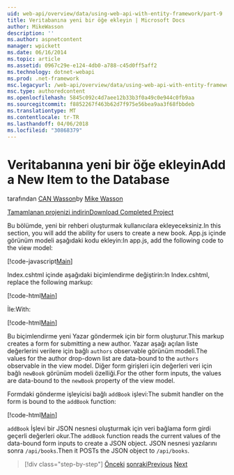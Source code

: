 ```yaml
---
uid: web-api/overview/data/using-web-api-with-entity-framework/part-9
title: Veritabanına yeni bir öğe ekleyin | Microsoft Docs
author: MikeWasson
description: ''
ms.author: aspnetcontent
manager: wpickett
ms.date: 06/16/2014
ms.topic: article
ms.assetid: 0967c29e-e124-4db0-a788-c45d0ff5aff2
ms.technology: dotnet-webapi
ms.prod: .net-framework
msc.legacyurl: /web-api/overview/data/using-web-api-with-entity-framework/part-9
msc.type: authoredcontent
ms.openlocfilehash: 5845c092c4d7aee12b33b3f0a49c0e944c0fb9aa
ms.sourcegitcommit: f8852267f463b62d7f975e56bea9aa3f68fbbdeb
ms.translationtype: MT
ms.contentlocale: tr-TR
ms.lasthandoff: 04/06/2018
ms.locfileid: "30868379"
---
```

<a name="add-a-new-item-to-the-database"></a><span data-ttu-id="223ca-102">Veritabanına yeni bir öğe ekleyin</span><span class="sxs-lookup"><span data-stu-id="223ca-102">Add a New Item to the Database</span></span>
====================
<span data-ttu-id="223ca-103">tarafından [CAN Wasson](https://github.com/MikeWasson)</span><span class="sxs-lookup"><span data-stu-id="223ca-103">by [Mike Wasson](https://github.com/MikeWasson)</span></span>

[<span data-ttu-id="223ca-104">Tamamlanan projenizi indirin</span><span class="sxs-lookup"><span data-stu-id="223ca-104">Download Completed Project</span></span>](https://github.com/MikeWasson/BookService)

<span data-ttu-id="223ca-105">Bu bölümde, yeni bir rehberi oluşturmak kullanıcılara ekleyeceksiniz.</span><span class="sxs-lookup"><span data-stu-id="223ca-105">In this section, you will add the ability for users to create a new book.</span></span> <span data-ttu-id="223ca-106">App.js içinde görünüm modeli aşağıdaki kodu ekleyin:</span><span class="sxs-lookup"><span data-stu-id="223ca-106">In app.js, add the following code to the view model:</span></span>

[!code-javascript[Main](part-9/samples/sample1.js)]

<span data-ttu-id="223ca-107">Index.cshtml içinde aşağıdaki biçimlendirme değiştirin:</span><span class="sxs-lookup"><span data-stu-id="223ca-107">In Index.cshtml, replace the following markup:</span></span>

[!code-html[Main](part-9/samples/sample2.html)]

<span data-ttu-id="223ca-108">İle:</span><span class="sxs-lookup"><span data-stu-id="223ca-108">With:</span></span>

[!code-html[Main](part-9/samples/sample3.html)]

<span data-ttu-id="223ca-109">Bu biçimlendirme yeni Yazar göndermek için bir form oluşturur.</span><span class="sxs-lookup"><span data-stu-id="223ca-109">This markup creates a form for submitting a new author.</span></span> <span data-ttu-id="223ca-110">Yazar aşağı açılan liste değerlerini verilere için bağlı `authors` observable görünüm modeli.</span><span class="sxs-lookup"><span data-stu-id="223ca-110">The values for the author drop-down list are data-bound to the `authors` observable in the view model.</span></span> <span data-ttu-id="223ca-111">Diğer form girişleri için değerleri veri için bağlı `newBook` görünüm modeli özelliği.</span><span class="sxs-lookup"><span data-stu-id="223ca-111">For the other form inputs, the values are data-bound to the `newBook` property of the view model.</span></span>

<span data-ttu-id="223ca-112">Formdaki gönderme işleyicisi bağlı `addBook` işlevi:</span><span class="sxs-lookup"><span data-stu-id="223ca-112">The submit handler on the form is bound to the `addBook` function:</span></span>

[!code-html[Main](part-9/samples/sample4.html)]

<span data-ttu-id="223ca-113">`addBook` İşlevi bir JSON nesnesi oluşturmak için veri bağlama form girdi geçerli değerleri okur.</span><span class="sxs-lookup"><span data-stu-id="223ca-113">The `addBook` function reads the current values of the data-bound form inputs to create a JSON object.</span></span> <span data-ttu-id="223ca-114">JSON nesnesi yazılarını sonra `/api/books`.</span><span class="sxs-lookup"><span data-stu-id="223ca-114">Then it POSTs the JSON object to `/api/books`.</span></span>

> [!div class="step-by-step"]
> <span data-ttu-id="223ca-115">[Önceki](part-8.md)
> [sonraki](part-10.md)</span><span class="sxs-lookup"><span data-stu-id="223ca-115">[Previous](part-8.md)
[Next](part-10.md)</span></span>
